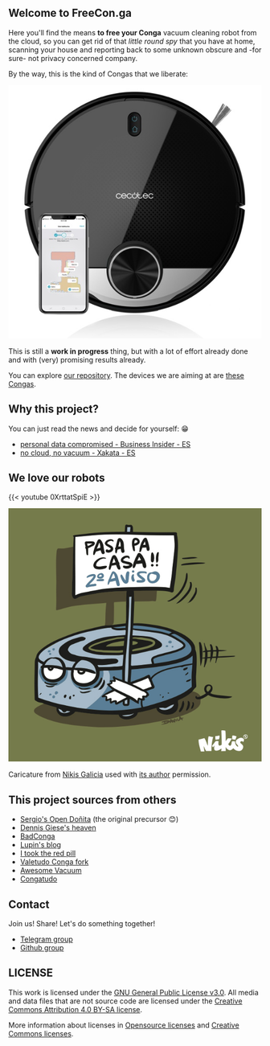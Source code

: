 ## Welcome to FreeCon.ga

Here you'll find the means **to free your Conga** vacuum cleaning
robot from the cloud, so you can get rid of that *little round spy*
that you have at home, scanning your house and reporting back to
some unknown obscure and -for sure- not privacy concerned
company.

By the way, this is the kind of Congas that we liberate:

![Conga Vacuum cleaning robot](conga-robot.jpg)

This is still a **work in progress** thing, but with a lot of effort
already done and with (very) promising results already.

You can explore [our repository](https://github.com/congatudo/stuff). The devices we are aiming at are [these Congas](/page/congas).

## Why this project?

You can just read the news and decide for yourself: 😁

* [personal data compromised - Business Insider - ES](https://www.businessinsider.es/aviso-grupo-hackers-espanoles-cecotec-aspiradoras-conga-685303)
* [no cloud, no vacuum - Xakata - ES](https://www.xataka.com/otros-dispositivos/caida-parcial-servidores-amazon-ha-provocado-que-aspiradoras-dejen-funcionar)

## We love our robots

{{< youtube 0XrttatSpiE >}}

![Nikis Galicia](nikisgalicia.jpg)

Caricature from [Nikis Galicia](https://www.nikisgalicia.com/ga/mozo-camisetas/camiseta-pasa-pa-casa-rapas-12706)
used with [its author](https://obichero.com) permission.

## This project sources from others

* [Sergio's Open Doñita](https://gitlab.com/rastersoft/opendonita) (the original precursor 😊)
* [Dennis Giese's heaven](https://dontvacuum.me/)
* [BadConga](https://github.com/adrigzr/badconga)
* [Lupin's blog](https://blog.lupin.rocks/)
* [I took the red pill](https://itooktheredpill.irgendwo.org/2020/rooting-xiaomi-vacuum-robot/)
* [Valetudo Conga fork](https://github.com/adrigzr/Valetudo)
* [Awesome Vacuum](https://github.com/awesome-vacuum/awesome-vacuum)
* [Congatudo](https://github.com/congatudo/congatudo-add-on)

## Contact

Join us! Share! Let's do something together!

* [Telegram group](https://telegram.me/congatudo)
* [Github group](https://github.com/congatudo)

## LICENSE

This work is licensed under the [GNU General Public License v3.0](https://github.com/congatudo/stuff/-/blob/master/LICENSE-GPLV30). All media and data files that are not source code are licensed under the [Creative Commons Attribution 4.0 BY-SA license](https://github.com/congatudo/stuff/-/blob/master/LICENSE-CCBYSA40).

More information about licenses in [Opensource licenses](https://opensource.org/licenses/) and [Creative Commons licenses](https://creativecommons.org/licenses/).

